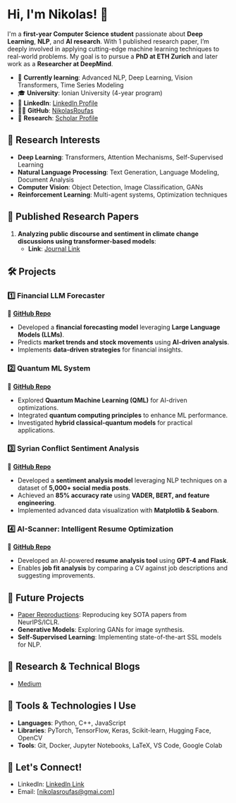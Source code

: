 # Hi, I'm Nikolas! 👋

I'm a **first-year Computer Science student** passionate about **Deep Learning**, **NLP**, and **AI research**. With 1 published research paper, I’m deeply involved in applying cutting-edge machine learning techniques to real-world problems. My goal is to pursue a **PhD at ETH Zurich** and later work as a **Researcher at DeepMind**.

- 🌱 **Currently learning**: Advanced NLP, Deep Learning, Vision Transformers, Time Series Modeling
- 🎓 **University**: Ionian University (4-year program)
- 💼 **LinkedIn**: [LinkedIn Profile](https://www.linkedin.com/in/nikolaosroufas/)
- 🧑‍💻 **GitHub**: [NikolasRoufas](https://github.com/NikolasRoufas)
- 📄 **Research**: [Scholar Profile](https://scholar.google.com/citations?user=7fCD268AAAAJ&hl=en&authuser=1) 

## 🧠 Research Interests
- **Deep Learning**: Transformers, Attention Mechanisms, Self-Supervised Learning
- **Natural Language Processing**: Text Generation, Language Modeling, Document Analysis
- **Computer Vision**: Object Detection, Image Classification, GANs
- **Reinforcement Learning**: Multi-agent systems, Optimization techniques

## 📜 Published Research Papers
1. **Analyzing public discourse and sentiment in climate change discussions using transformer-based models**: 
   - **Link**: [Journal Link](https://scholar.google.com/citations?view_op=view_citation&hl=en&user=7fCD268AAAAJ&authuser=1&citation_for_view=7fCD268AAAAJ:u5HHmVD_uO8C)

## 🛠️ Projects 


### 1️⃣ **Financial LLM Forecaster**  
📌 **[GitHub Repo](https://github.com/NikolasRoufas/financial-llm-forecaster)**  
- Developed a **financial forecasting model** leveraging **Large Language Models (LLMs)**.  
- Predicts **market trends and stock movements** using **AI-driven analysis**.  
- Implements **data-driven strategies** for financial insights.  

### 2️⃣ **Quantum ML System**  
📌 **[GitHub Repo](https://github.com/NikolasRoufas/quantum-ml-system)**  
- Explored **Quantum Machine Learning (QML)** for AI-driven optimizations.  
- Integrated **quantum computing principles** to enhance ML performance.  
- Investigated **hybrid classical-quantum models** for practical applications.  

### 3️⃣ **Syrian Conflict Sentiment Analysis**  
📌 **[GitHub Repo](https://github.com/NikolasRoufas/Syrian-Conflict-Sentiment-Analysis)**  
- Developed a **sentiment analysis model** leveraging NLP techniques on a dataset of **5,000+ social media posts**.  
- Achieved an **85% accuracy rate** using **VADER, BERT, and feature engineering**.  
- Implemented advanced data visualization with **Matplotlib & Seaborn**.  

### 4️⃣ **AI-Scanner: Intelligent Resume Optimization**  
📌 **[GitHub Repo](https://github.com/NikolasRoufas/AI-Scanner)**  
- Developed an AI-powered **resume analysis tool** using **GPT-4 and Flask**.  
- Enables **job fit analysis** by comparing a CV against job descriptions and suggesting improvements.  



## 🚀 Future Projects
- [Paper Reproductions](#): Reproducing key SOTA papers from NeurIPS/ICLR.
- **Generative Models**: Exploring GANs for image synthesis.
- **Self-Supervised Learning**: Implementing state-of-the-art SSL models for NLP.

## 📑 Research & Technical Blogs
- [Medium](https://medium.com/@nikolaosroufas/)

## 🔧 Tools & Technologies I Use
- **Languages**: Python, C++, JavaScript
- **Libraries**: PyTorch, TensorFlow, Keras, Scikit-learn, Hugging Face, OpenCV
- **Tools**: Git, Docker, Jupyter Notebooks, LaTeX, VS Code, Google Colab

## 🤝 Let's Connect!
- LinkedIn: [LinkedIn Link](https://www.linkedin.com/in/nikolaosroufas/)
- Email: [nikolasroufas@gmai.com]

